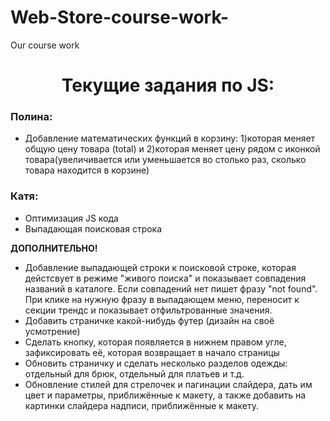 # Web-Store-course-work-
Our course work
<h1 align='center'>Текущие задания по JS:</h1>

<h3 align='left'>Полина:</h3>

+ Добавление математических функций в корзину: 1)которая меняет общую цену товара (total) и 2)которая меняет цену рядом с иконкой товара(увеличивается или уменьшается во столько раз, сколько товара находится в корзине)

<h3 align='left'>Катя:</h3>

+ Оптимизация JS кода
+ Выпадающая поисковая строка

**ДОПОЛНИТЕЛЬНО!**

+ Добавление выпадающей строки к поисковой строке, которая дейстсвует в режиме "живого поиска" и показывает совпадения названий в каталоге. Если совпадений нет пишет фразу "not found". При клике на нужную фразу в выпадающем меню, переносит к секции трендс и показывает отфильтрованные значения.
+ Добавить страничке какой-нибудь футер (дизайн на своё усмотрение)
+ Сделать кнопку, которая появляется в нижнем правом угле, зафиксировать её, которая возвращает в начало страницы
+ Обновить страничку и сделать несколько разделов одежды: отдельный для брюк, отдельный для платьев и т.д.
+ Обновление стилей для стрелочек и пагинации слайдера, дать им цвет и параметры, приближённые к макету, а также добавить на картинки слайдера надписи, приближённые к макету.
